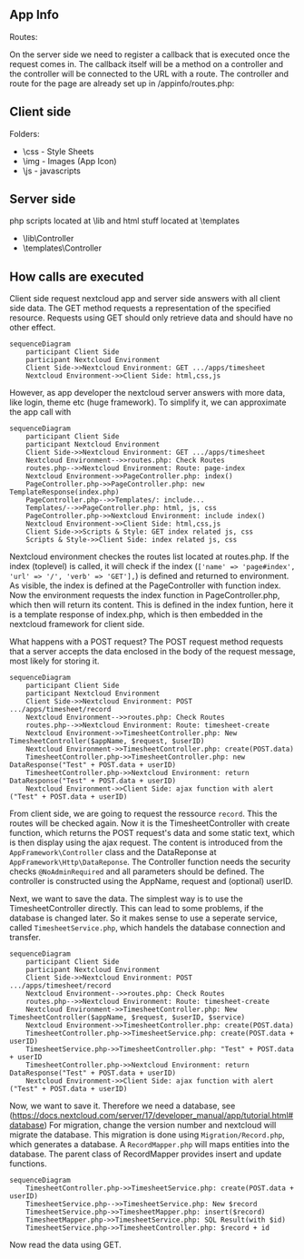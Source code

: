 ## App Info

Routes:

On the server side we need to register a callback that is executed once the request comes in. The callback itself will be a method on a controller and the controller will be connected to the URL with a route. The controller and route for the page are already set up in /appinfo/routes.php:

## Client side

Folders:
* \css - Style Sheets
* \img - Images (App Icon)
* \js - javascripts

## Server side
php scripts located at \lib and html stuff located at \templates

* \lib\Controller
* \templates\Controller

## How calls are executed

Client side request nextcloud app and server side answers with all client side data. The GET method requests a representation of the specified resource. Requests using GET should only retrieve data and should have no other effect. 

```mermaid
sequenceDiagram
    participant Client Side
    participant Nextcloud Environment
    Client Side->>Nextcloud Environment: GET .../apps/timesheet
    Nextcloud Environment->>Client Side: html,css,js            
```

However, as app developer the nextcloud server answers with more data, like login, theme etc (huge framework). To simplify it, we can approximate the app call with

```mermaid
sequenceDiagram
    participant Client Side
    participant Nextcloud Environment
    Client Side->>Nextcloud Environment: GET .../apps/timesheet
    Nextcloud Environment-->>routes.php: Check Routes
    routes.php-->>Nextcloud Environment: Route: page-index
    Nextcloud Environment->>PageController.php: index()
    PageController.php->>PageController.php: new TemplateResponse(index.php)
    PageController.php-->>Templates/: include...
    Templates/-->>PageController.php: html, js, css
    PageController.php->>Nextcloud Environment: include index()   
    Nextcloud Environment->>Client Side: html,css,js 
    Client Side->>Scripts & Style: GET index related js, css       
    Scripts & Style->>Client Side: index related js, css        
```

Nextcloud environment checkes the routes list located at routes.php. If the index (toplevel) is called, it will check if the index (`['name' => 'page#index', 'url' => '/', 'verb' => 'GET'],`) is defined and returned to environment. As visible, the index is defined at the PageController with function index.  Now the environment requests the index function in PageController.php, which then will return its content. This is defined in the index funtion, here it is a template response of index.php, which is then embedded in the nextcloud framework for client side.

What happens with a POST request? The POST request method requests that a server accepts the data enclosed in the body of the request message, most likely for storing it.

```mermaid
sequenceDiagram
    participant Client Side
    participant Nextcloud Environment
    Client Side->>Nextcloud Environment: POST .../apps/timesheet/record
    Nextcloud Environment-->>routes.php: Check Routes
    routes.php-->>Nextcloud Environment: Route: timesheet-create
    Nextcloud Environment->>TimesheetController.php: New TimesheetController($appName, $request, $userID)
    Nextcloud Environment->>TimesheetController.php: create(POST.data)
    TimesheetController.php->>TimesheetController.php: new DataResponse("Test" + POST.data + userID)
    TimesheetController.php->>Nextcloud Environment: return DataResponse("Test" + POST.data + userID)   
    Nextcloud Environment->>Client Side: ajax function with alert ("Test" + POST.data + userID) 
```

From client side, we are going to request the ressource `record`. This the routes will be checked again. Now it is the TimesheetController with create function, which returns the POST request's data and some static text, which is then display using the ajax request. The content is introduced from the `AppFramework\Controller` class and the DataReponse at `AppFramework\Http\DataReponse`. The Controller function needs the security checks `@NoAdminRequired` and all parameters should be defined. The controller is constructed using the AppName, request and (optional) userID.

Next, we want to save the data. The simplest way is to use the TimesheetController directly. This can lead to some problems, if the database is changed later. So it makes sense to use a seperate service, called `TimesheetService.php`, which handels the database connection and transfer.

```mermaid
sequenceDiagram
    participant Client Side
    participant Nextcloud Environment
    Client Side->>Nextcloud Environment: POST .../apps/timesheet/record
    Nextcloud Environment-->>routes.php: Check Routes
    routes.php-->>Nextcloud Environment: Route: timesheet-create
    Nextcloud Environment->>TimesheetController.php: New TimesheetController($appName, $request, $userID, $service)
    Nextcloud Environment->>TimesheetController.php: create(POST.data)
    TimesheetController.php->>TimesheetService.php: create(POST.data + userID)
    TimesheetService.php->>TimesheetController.php: "Test" + POST.data + userID
    TimesheetController.php->>Nextcloud Environment: return DataResponse("Test" + POST.data + userID)   
    Nextcloud Environment->>Client Side: ajax function with alert ("Test" + POST.data + userID)
```

Now, we want to save it. Therefore we need a database, see (https://docs.nextcloud.com/server/17/developer_manual/app/tutorial.html#database) For migration, change the version number and nextcloud will migrate the database. This migration is done using `Migration/Record.php`, which generates a database. A `RecordMapper.php` will maps entities into the database. The parent class of RecordMapper provides insert and update functions.

```mermaid
sequenceDiagram
    TimesheetController.php->>TimesheetService.php: create(POST.data + userID)
    TimesheetService.php-->>TimesheetService.php: New $record
    TimesheetService.php->>TimesheetMapper.php: insert($record)
    TimesheetMapper.php->>TimesheetService.php: SQL Result(with $id)
    TimesheetService.php->>TimesheetController.php: $record + id
```

Now read the data using GET.
